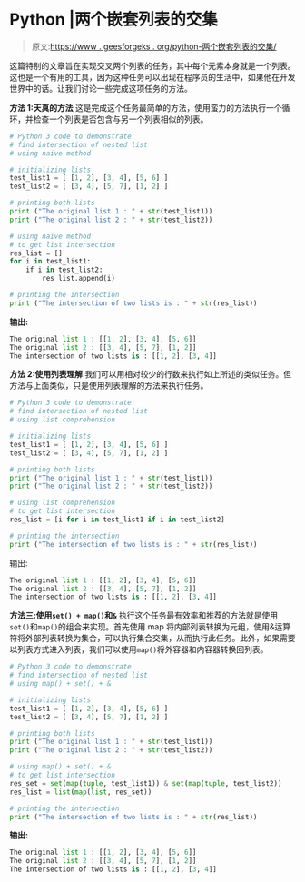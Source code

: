 # Python |两个嵌套列表的交集

> 原文:[https://www . geesforgeks . org/python-两个嵌套列表的交集/](https://www.geeksforgeeks.org/python-intersection-of-two-nested-list/)

这篇特别的文章旨在实现交叉两个列表的任务，其中每个元素本身就是一个列表。这也是一个有用的工具，因为这种任务可以出现在程序员的生活中，如果他在开发世界中的话。让我们讨论一些完成这项任务的方法。

**方法 1:天真的方法**
这是完成这个任务最简单的方法，使用蛮力的方法执行一个循环，并检查一个列表是否包含与另一个列表相似的列表。

```py
# Python 3 code to demonstrate 
# find intersection of nested list
# using naive method

# initializing lists
test_list1 = [ [1, 2], [3, 4], [5, 6] ]
test_list2 = [ [3, 4], [5, 7], [1, 2] ]

# printing both lists 
print ("The original list 1 : " + str(test_list1))
print ("The original list 2 : " + str(test_list2))

# using naive method 
# to get list intersection
res_list = []
for i in test_list1:
    if i in test_list2:
        res_list.append(i)

# printing the intersection 
print ("The intersection of two lists is : " + str(res_list))
```

**输出:**

```py
The original list 1 : [[1, 2], [3, 4], [5, 6]]
The original list 2 : [[3, 4], [5, 7], [1, 2]]
The intersection of two lists is : [[1, 2], [3, 4]]

```

**方法 2:使用列表理解**
我们可以用相对较少的行数来执行如上所述的类似任务。但方法与上面类似，只是使用列表理解的方法来执行任务。

```py
# Python 3 code to demonstrate 
# find intersection of nested list
# using list comprehension

# initializing lists
test_list1 = [ [1, 2], [3, 4], [5, 6] ]
test_list2 = [ [3, 4], [5, 7], [1, 2] ]

# printing both lists 
print ("The original list 1 : " + str(test_list1))
print ("The original list 2 : " + str(test_list2))

# using list comprehension
# to get list intersection
res_list = [i for i in test_list1 if i in test_list2]

# printing the intersection 
print ("The intersection of two lists is : " + str(res_list))
```

输出:

```py
The original list 1 : [[1, 2], [3, 4], [5, 6]]
The original list 2 : [[3, 4], [5, 7], [1, 2]]
The intersection of two lists is : [[1, 2], [3, 4]]

```

**方法三:使用`set() + map()`和`&`**
执行这个任务最有效率和推荐的方法就是使用`set()`和`map()`的组合来实现。首先使用 map 将内部列表转换为元组，使用&运算符将外部列表转换为集合，可以执行集合交集，从而执行此任务。此外，如果需要以列表方式进入列表，我们可以使用`map()`将外容器和内容器转换回列表。

```py
# Python 3 code to demonstrate 
# find intersection of nested list
# using map() + set() + &

# initializing lists
test_list1 = [ [1, 2], [3, 4], [5, 6] ]
test_list2 = [ [3, 4], [5, 7], [1, 2] ]

# printing both lists 
print ("The original list 1 : " + str(test_list1))
print ("The original list 2 : " + str(test_list2))

# using map() + set() + &
# to get list intersection
res_set = set(map(tuple, test_list1)) & set(map(tuple, test_list2))
res_list = list(map(list, res_set))

# printing the intersection 
print ("The intersection of two lists is : " + str(res_list))
```

**输出:**

```py
The original list 1 : [[1, 2], [3, 4], [5, 6]]
The original list 2 : [[3, 4], [5, 7], [1, 2]]
The intersection of two lists is : [[1, 2], [3, 4]]

```